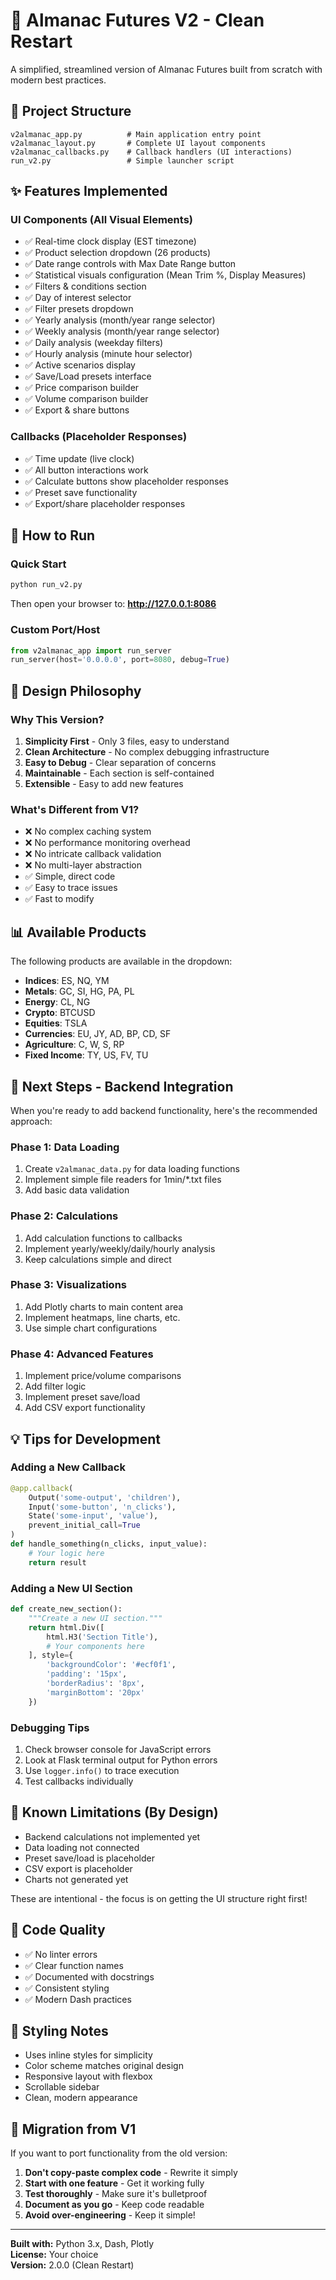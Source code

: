 # 🚀 Almanac Futures V2 - Clean Restart

A simplified, streamlined version of Almanac Futures built from scratch with modern best practices.

## 📁 Project Structure

```
v2almanac_app.py          # Main application entry point
v2almanac_layout.py       # Complete UI layout components  
v2almanac_callbacks.py    # Callback handlers (UI interactions)
run_v2.py                 # Simple launcher script
```

## ✨ Features Implemented

### UI Components (All Visual Elements)
- ✅ Real-time clock display (EST timezone)
- ✅ Product selection dropdown (26 products)
- ✅ Date range controls with Max Date Range button
- ✅ Statistical visuals configuration (Mean Trim %, Display Measures)
- ✅ Filters & conditions section
- ✅ Day of interest selector
- ✅ Filter presets dropdown
- ✅ Yearly analysis (month/year range selector)
- ✅ Weekly analysis (month/year range selector)
- ✅ Daily analysis (weekday filters)
- ✅ Hourly analysis (minute hour selector)
- ✅ Active scenarios display
- ✅ Save/Load presets interface
- ✅ Price comparison builder
- ✅ Volume comparison builder
- ✅ Export & share buttons

### Callbacks (Placeholder Responses)
- ✅ Time update (live clock)
- ✅ All button interactions work
- ✅ Calculate buttons show placeholder responses
- ✅ Preset save functionality
- ✅ Export/share placeholder responses

## 🚀 How to Run

### Quick Start
```bash
python run_v2.py
```

Then open your browser to: **http://127.0.0.1:8086**

### Custom Port/Host
```python
from v2almanac_app import run_server
run_server(host='0.0.0.0', port=8080, debug=True)
```

## 🎯 Design Philosophy

### Why This Version?
1. **Simplicity First** - Only 3 files, easy to understand
2. **Clean Architecture** - No complex debugging infrastructure
3. **Easy to Debug** - Clear separation of concerns
4. **Maintainable** - Each section is self-contained
5. **Extensible** - Easy to add new features

### What's Different from V1?
- ❌ No complex caching system
- ❌ No performance monitoring overhead
- ❌ No intricate callback validation
- ❌ No multi-layer abstraction
- ✅ Simple, direct code
- ✅ Easy to trace issues
- ✅ Fast to modify

## 📊 Available Products

The following products are available in the dropdown:
- **Indices**: ES, NQ, YM
- **Metals**: GC, SI, HG, PA, PL
- **Energy**: CL, NG
- **Crypto**: BTCUSD
- **Equities**: TSLA
- **Currencies**: EU, JY, AD, BP, CD, SF
- **Agriculture**: C, W, S, RP
- **Fixed Income**: TY, US, FV, TU

## 🔧 Next Steps - Backend Integration

When you're ready to add backend functionality, here's the recommended approach:

### Phase 1: Data Loading
1. Create `v2almanac_data.py` for data loading functions
2. Implement simple file readers for 1min/*.txt files
3. Add basic data validation

### Phase 2: Calculations
1. Add calculation functions to callbacks
2. Implement yearly/weekly/daily/hourly analysis
3. Keep calculations simple and direct

### Phase 3: Visualizations
1. Add Plotly charts to main content area
2. Implement heatmaps, line charts, etc.
3. Use simple chart configurations

### Phase 4: Advanced Features
1. Implement price/volume comparisons
2. Add filter logic
3. Implement preset save/load
4. Add CSV export functionality

## 💡 Tips for Development

### Adding a New Callback
```python
@app.callback(
    Output('some-output', 'children'),
    Input('some-button', 'n_clicks'),
    State('some-input', 'value'),
    prevent_initial_call=True
)
def handle_something(n_clicks, input_value):
    # Your logic here
    return result
```

### Adding a New UI Section
```python
def create_new_section():
    """Create a new UI section."""
    return html.Div([
        html.H3('Section Title'),
        # Your components here
    ], style={
        'backgroundColor': '#ecf0f1',
        'padding': '15px',
        'borderRadius': '8px',
        'marginBottom': '20px'
    })
```

### Debugging Tips
1. Check browser console for JavaScript errors
2. Look at Flask terminal output for Python errors
3. Use `logger.info()` to trace execution
4. Test callbacks individually

## 🐛 Known Limitations (By Design)

- Backend calculations not implemented yet
- Data loading not connected
- Preset save/load is placeholder
- CSV export is placeholder
- Charts not generated yet

These are intentional - the focus is on getting the UI structure right first!

## 📝 Code Quality

- ✅ No linter errors
- ✅ Clear function names
- ✅ Documented with docstrings
- ✅ Consistent styling
- ✅ Modern Dash practices

## 🎨 Styling Notes

- Uses inline styles for simplicity
- Color scheme matches original design
- Responsive layout with flexbox
- Scrollable sidebar
- Clean, modern appearance

## 🔄 Migration from V1

If you want to port functionality from the old version:

1. **Don't copy-paste complex code** - Rewrite it simply
2. **Start with one feature** - Get it working fully
3. **Test thoroughly** - Make sure it's bulletproof
4. **Document as you go** - Keep code readable
5. **Avoid over-engineering** - Keep it simple!

---

**Built with:** Python 3.x, Dash, Plotly  
**License:** Your choice  
**Version:** 2.0.0 (Clean Restart)


